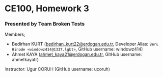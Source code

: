 # CE100, Homework 3

### Presented by Team Broken Tests

Members;
- Bedirhan KURT (bedirhan_kurt22@erdogan.edu.tr, Developer Alias: `Beru Hinode <windowz414@1337.lgbt>`, GitHub username: windowz414)
- Ahmet KAYA (ahmet_kaya21@erdogan.edu.tr, GitHub username: ahmetkayatr)

Instructor: Ugur CORUH (GitHub username: ucoruh)
